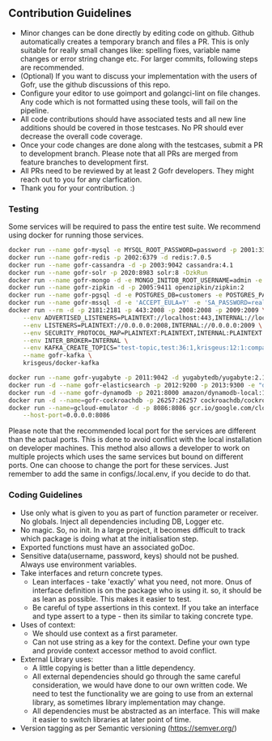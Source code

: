 ## Contribution Guidelines
* Minor changes can be done directly by editing code on github. Github automatically creates a temporary branch and
  files a PR. This is only suitable for really small changes like: spelling fixes, variable name changes or error string
  change etc. For larger commits, following steps are recommended.
* (Optional) If you want to discuss your implementation with the users of Gofr, use the github discussions of this repo.
* Configure your editor to use goimport and golangci-lint on file changes. Any code which is not formatted using these
  tools, will fail on the pipeline.
* All code contributions should have associated tests and all new line additions should be covered in those testcases.
  No PR should ever decrease the overall code coverage.
* Once your code changes are done along with the testcases, submit a PR to development branch. Please note that all PRs
  are merged from feature branches to development first.
* All PRs need to be reviewed by at least 2 Gofr developers. They might reach out to you for any clarfication.
* Thank you for your contribution. :)

### Testing
Some services will be required to pass the entire test suite. We recommend using docker for running those services.
  ```bash
  docker run --name gofr-mysql -e MYSQL_ROOT_PASSWORD=password -p 2001:3306 -d mysql:8.0.30
  docker run --name gofr-redis -p 2002:6379 -d redis:7.0.5
  docker run --name gofr-cassandra -d -p 2003:9042 cassandra:4.1
  docker run --name gofr-solr -p 2020:8983 solr:8 -DzkRun
  docker run --name gofr-mongo -d -e MONGO_INITDB_ROOT_USERNAME=admin -e MONGO_INITDB_ROOT_PASSWORD=admin123 -p 2004:27017 mongo:6.0.2
  docker run --name gofr-zipkin -d -p 2005:9411 openzipkin/zipkin:2
  docker run --name gofr-pgsql -d -e POSTGRES_DB=customers -e POSTGRES_PASSWORD=root123 -p 2006:5432 postgres:15.1
  docker run --name gofr-mssql -d -e 'ACCEPT_EULA=Y' -e 'SA_PASSWORD=reallyStrongPwd123' -p 2007:1433 mcr.microsoft.com/azure-sql-edge
  docker run --rm -d -p 2181:2181 -p 443:2008 -p 2008:2008 -p 2009:2009 \
      --env ADVERTISED_LISTENERS=PLAINTEXT://localhost:443,INTERNAL://localhost:2009 \
      --env LISTENERS=PLAINTEXT://0.0.0.0:2008,INTERNAL://0.0.0.0:2009 \
      --env SECURITY_PROTOCOL_MAP=PLAINTEXT:PLAINTEXT,INTERNAL:PLAINTEXT \
      --env INTER_BROKER=INTERNAL \
      --env KAFKA_CREATE_TOPICS="test-topic,test:36:1,krisgeus:12:1:compact" \
      --name gofr-kafka \
      krisgeus/docker-kafka

  docker run --name gofr-yugabyte -p 2011:9042 -d yugabytedb/yugabyte:2.14.5.0-b18 bin/yugabyted start --daemon=false  
  docker run -d --name gofr-elasticsearch -p 2012:9200 -p 2013:9300 -e "discovery.type=single-node" elasticsearch:6.8.6 
  docker run -d --name gofr-dynamodb -p 2021:8000 amazon/dynamodb-local:1.22.0
  docker run -d --name=gofr-cockroachdb -p 26257:26257 cockroachdb/cockroach:v21.2.4 start-single-node --insecure
  docker run --name=gcloud-emulator -d -p 8086:8086 gcr.io/google.com/cloudsdktool/google-cloud-cli:emulators gcloud beta emulators pubsub start --project=test123 \
      --host-port=0.0.0.0:8086
  ```
  Please note that the recommended local port for the services are different than the actual ports. This is done to
  avoid conflict with the local installation on developer machines. This method also allows a developer to work on
  multiple projects which uses the same services but bound on different ports. One can choose to change the port for
  these services. Just remember to add the same in configs/.local.env, if you decide to do that.

### Coding Guidelines
* Use only what is given to you as part of function parameter or receiver. No globals. Inject all dependencies including
  DB, Logger etc.
* No magic. So, no init. In a large project, it becomes difficult to track which package is doing what at the
  initialisation step.
* Exported functions must have an associated goDoc.
* Sensitive data(username, password, keys) should not be pushed. Always use environment variables.
* Take interfaces and return concrete types.
    - Lean interfaces - take 'exactly' what you need, not more. Onus of interface definition is on the package who is
      using it. so, it should be as lean as possible. This makes it easier to test.
    - Be careful of type assertions in this context. If you take an interface and type assert to a type - then its
      similar to taking concrete type.
* Uses of context:
    - We should use context as a first parameter.
    - Can not use string as a key for the context. Define your own type and provide context accessor method to avoid
      conflict.
* External Library uses:
    - A little copying is better than a little dependency.
    - All external dependencies should go through the same careful consideration, we would have done to our own written
      code. We need to test the functionality we are going to use from an external library, as sometimes library
      implementation may change.
    - All dependencies must be abstracted as an interface. This will make it easier to switch libraries at later point
      of time.
* Version tagging as per Semantic versioning (https://semver.org/)
